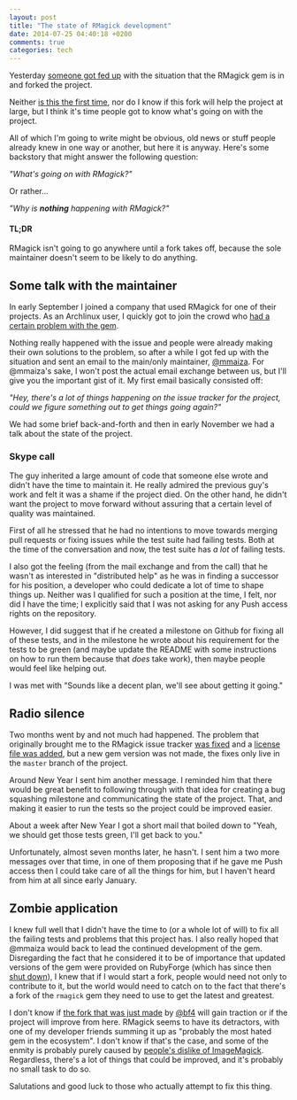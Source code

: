 ```yaml
---
layout: post
title: "The state of RMagick development"
date: 2014-07-25 04:40:18 +0200
comments: true
categories: tech
---
```

Yesterday [someone got fed up](https://github.com/rmagick/rmagick/issues/18#issuecomment-50022523) with the situation that the RMagick gem is in and forked the project.

Neither [is this the first time](https://github.com/rmagick/rmagick/network), nor do I know if this fork will help the project at large, but I think it's time people got to know what's going on with the project.

All of which I'm going to write might be obvious, old news or stuff people already knew in one way or another, but here it is anyway.
Here's some backstory that might answer the following question:

*"What's going on with RMagick?"*

Or rather...

*"Why is **nothing** happening with RMagick?"*

<!--more-->

#### TL;DR

RMagick isn't going to go anywhere until a fork takes off, because the sole maintainer doesn't seem to be likely to do anything.

## Some talk with the maintainer

In early September I joined a company that used RMagick for one of their projects.
As an Archlinux user, I quickly got to join the crowd who [had a certain problem with the gem](https://github.com/rmagick/rmagick/issues/18).

Nothing really happened with the issue and people were already making their own solutions to the problem, so after a while I got fed up with the situation and sent an email to the main/only maintainer, [@mmaiza](https://github.com/mmaiza).
For @mmaiza's sake, I won't post the actual email exchange between us, but I'll give you the important gist of it.
My first email basically consisted off:

*"Hey, there's a lot of things happening on the issue tracker for the project, could we figure something out to get things going again?"*

We had some brief back-and-forth and then in early November we had a talk about the state of the project.

### Skype call

The guy inherited a large amount of code that someone else wrote and didn't have the time to maintain it.
He really admired the previous guy's work and felt it was a shame if the project died.
On the other hand, he didn't want the project to move forward without assuring that a certain level of quality was maintained.

First of all he stressed that he had no intentions to move towards merging pull requests or fixing issues while the test suite had failing tests.
Both at the time of the conversation and now, the test suite has *a lot* of failing tests.

I also got the feeling (from the mail exchange and from the call) that he wasn't as interested in "distributed help" as he was in finding a successor for his position, a developer who could dedicate a lot of time to shape things up.
Neither was I qualified for such a position at the time, I felt, nor did I have the time;
I explicitly said that I was not asking for any Push access rights on the repository.

However, I did suggest that if he created a milestone on Github for fixing all of these tests, and in the milestone he wrote about his requirement for the tests to be green (and maybe update the README with some instructions on how to run them because that *does* take work), then maybe people would feel like helping out.

I was met with "Sounds like a decent plan, we'll see about getting it going."

## Radio silence

Two months went by and not much had happened.
The problem that originally brought me to the RMagick issue tracker [was fixed](https://github.com/rmagick/rmagick/pull/90) and a [license file was added](https://github.com/rmagick/rmagick/pull/78), but a new gem version was not made, the fixes only live in the `master` branch of the project.

Around New Year I sent him another message.
I reminded him that there would be great benefit to following through with that idea for creating a bug squashing milestone and communicating the state of the project.
That, and making it easier to run the tests so the project could be improved easier.

About a week after New Year I got a short mail that boiled down to "Yeah, we should get those tests green, I'll get back to you."

Unfortunately, almost seven months later, he hasn't.
I sent him a two more messages over that time, in one of them proposing that if he gave me Push access then I could take care of all the things for him, but I haven't heard from him at all since early January.

## Zombie application

I knew full well that I didn't have the time to (or a whole lot of will) to fix all the failing tests and problems that this project has.
I also really hoped that @mmaiza would back to lead the continued development of the gem.
Disregarding the fact that he considered it to be of importance that updated versions of the gem were provided on RubyForge (which has since then [shut down](http://en.wikipedia.org/wiki/RubyForge#Shutting_Down)), I knew that if I would start a fork, people would need not only to contribute to it, but the world would need to catch on to the fact that there's a fork of the `rmagick` gem they need to use to get the latest and greatest.

I don't know if [the fork that was just made](https://github.com/gemhome/rmagick) by [@bf4](https://github.com/bf4) will gain traction or if the project will improve from here.
RMagick seems to have its detractors, with one of my developer friends summing it up as "probably the most hated gem in the ecosystem".
I don't know if that's the case, and some of the enmity is probably purely caused by [people's dislike of ImageMagick](https://twitter.com/garybernhardt/status/224329120346144769).  
Regardless, there's a lot of things that could be improved, and it's probably no small task to do so.

Salutations and good luck to those who actually attempt to fix this thing.
